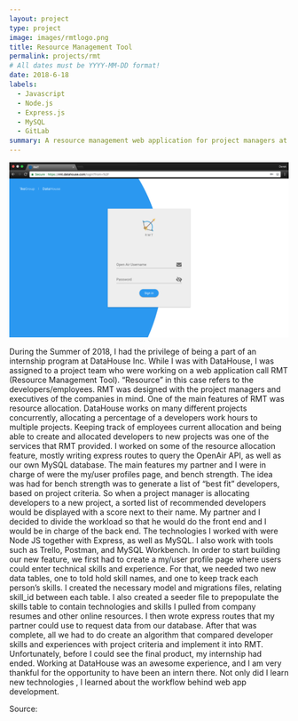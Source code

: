 ```yaml
---
layout: project
type: project
image: images/rmtlogo.png
title: Resource Management Tool
permalink: projects/rmt
# All dates must be YYYY-MM-DD format!
date: 2018-6-18
labels:
  - Javascript
  - Node.js
  - Express.js
  - MySQL
  - GitLab
summary: A resource management web application for project managers at DataHouse Inc.
---
```


<img class="ui medium right floated rounded image" src="../images/rmthome.png">

During the Summer of 2018, I had the privilege of being a part of an internship program at DataHouse Inc. While I was with DataHouse, I was assigned to a project team who were working on a web application call RMT (Resource Management Tool). “Resource” in this case refers to the developers/employees. RMT was designed with the project managers and executives of the companies in mind. One of the main features of RMT was resource allocation. DataHouse works on many different projects concurrently, allocating a percentage of a developers work hours to multiple projects. Keeping track of employees current allocation and being able to create and allocated developers to new projects was one of the services that RMT provided. I worked on some of the resource allocation feature, mostly writing express routes to query the OpenAir API, as well as our own MySQL database. The main features my partner and I were in charge of were the my/user profiles page, and bench strength. The idea was had for bench strength was to generate a list of “best fit” developers, based on project criteria. So when a project manager is allocating developers to a new project, a sorted list of recommended developers would be displayed with a score next to their name. My partner and I decided to divide the workload so that he would do the front end and I would be in charge of the back end. The technologies I worked with were Node JS together with Express, as well as MySQL. I also work with tools such as Trello, Postman, and MySQL Workbench. In order to start building our new feature, we first had to create a my/user profile page where users could enter technical skills and experience. For that, we needed two new data tables, one to told hold skill names, and one to keep track each person’s skills. I created the necessary model and migrations files, relating skill_id between each table. I also created a seeder file to prepopulate the skills table to contain technologies and skills I pulled from company resumes and other online resources. I then wrote express routes that my partner could use to request data from our database. After that was complete, all we had to do create an algorithm that compared developer skills and experiences with project criteria and implement it into RMT. Unfortunately, before I could see the final product, my internship had ended. Working at DataHouse was an awesome experience, and I am very thankful for the opportunity to have been an intern there. Not only did I learn new technologies , I learned about the workflow behind web app development.
 
Source: <a href="https://rmt.datahouse.com">
